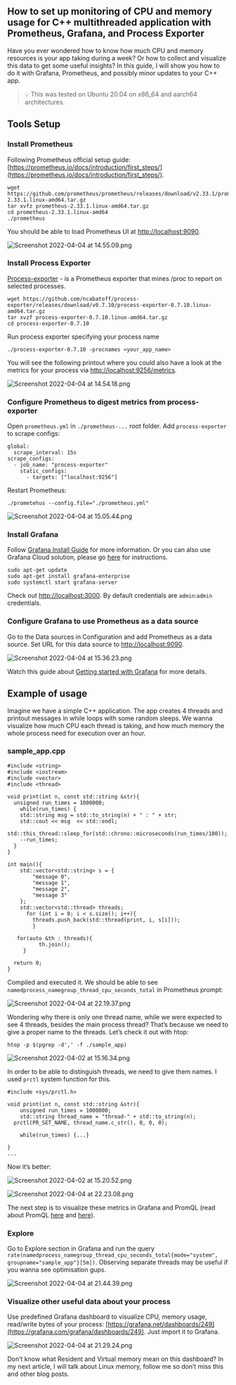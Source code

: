 ## How to set up monitoring of CPU and memory usage for C++ multithreaded application with Prometheus, Grafana, and Process Exporter

Have you ever wondered how to know how much CPU and memory resources is your app taking during a week? Or how to collect and visualize this data to get some useful insights? In this guide, I will show you how to do it with Grafana, Prometheus, and possibly minor updates to your C++ app.

> 💡 This was tested on Ubuntu 20.04 on x86_64 and aarch64 architectures.


## Tools Setup

### Install Prometheus
Following Prometheus official setup guide: [https://prometheus.io/docs/introduction/first_steps/](https://prometheus.io/docs/introduction/first_steps/).
```
wget https://github.com/prometheus/prometheus/releases/download/v2.33.1/prometheus-2.33.1.linux-amd64.tar.gz
tar xvfz prometheus-2.33.1.linux-amd64.tar.gz
cd prometheus-2.33.1.linux-amd64
./prometheus
```
You should be able to load Prometheus UI at [http://localhost:9090](http://localhost:9090/metrics).

![Screenshot 2022-04-04 at 14.55.09.png](https://cdn.hashnode.com/res/hashnode/image/upload/v1649430056486/tbWN2XSYJ.png)

### Install Process Exporter
[Process-exporter](https://github.com/ncabatoff/process-exporter) - is a Prometheus exporter that mines /proc to report on selected processes.

```
wget https://github.com/ncabatoff/process-exporter/releases/download/v0.7.10/process-exporter-0.7.10.linux-amd64.tar.gz
tar xvzf process-exporter-0.7.10.linux-amd64.tar.gz
cd process-exporter-0.7.10
```

Run process exporter specifying your process name

```
./process-exporter-0.7.10 -procnames <your_app_name>
```

You will see the following printout where you could also have a look at the metrics for your process via [http://localhost:9256/metrics](http://localhost:9090/metrics). 

![Screenshot 2022-04-04 at 14.54.18.png](https://cdn.hashnode.com/res/hashnode/image/upload/v1649430318822/sgyCl2DRU.png)

### Configure Prometheus to digest metrics from process-exporter
Open ```prometheus.yml``` in ```./prometheus-...``` root folder. Add ```process-exporter``` to scrape configs:

```
global:
  scrape_interval: 15s
scrape_configs:
  - job_name: "process-exporter"
    static_configs:
      - targets: ["localhost:9256"]
```

Restart Prometheus: 

```
./prometehus --config.file="./prometheus.yml"
```

![Screenshot 2022-04-04 at 15.05.44.png](https://cdn.hashnode.com/res/hashnode/image/upload/v1649430583186/7y0QLkj32.png)

### Install Grafana
Follow [Grafana Install Guide](https://grafana.com/docs/grafana/latest/installation/debian/) for more information. Or you can also use Grafana Cloud solution, please go [here](https://grafana.com/products/cloud/?plcmt=footer) for instructions.

```
sudo apt-get update
sudo apt-get install grafana-enterprise
sudo systemctl start grafana-server
```

Check out [http://localhost:3000](about:blank). By default credentials are ```admin```:```admin``` credentials.

### Configure Grafana to use Prometheus as a data source
Go to the Data sources in Configuration and add Prometheus as a data source. Set URL for this data source to [http://localhost:9090](http://localhost:9090/metrics).

![Screenshot 2022-04-04 at 15.36.23.png](https://cdn.hashnode.com/res/hashnode/image/upload/v1649430927319/whrNTo7Tt.png)

Watch this guide about [Getting started with Grafana](https://grafana.com/go/webinar/getting-started-with-grafana/?pg=docs-grafana&plcmt=footer-resources-1) for more details.


## Example of usage

Imagine we have a simple C++ application. The app creates 4 threads and printout messages in while loops with some random sleeps. We wanna visualize how much CPU each thread is taking, and how much memory the whole process need for execution over an hour.

### sample_app.cpp

```
#include <string>
#include <iostream>
#include <vector>
#include <thread>

void print(int n, const std::string &str){
  unsigned run_times = 1000000;  
	while(run_times) {
    std::string msg = std::to_string(n) + " : " + str;
    std::cout << msg  << std::endl;
    std::this_thread::sleep_for(std::chrono::microseconds(run_times/100));
    --run_times; 
  }
}

int main(){
	std::vector<std::string> s = {
	    "message 0",
	    "message 1",
	    "message 2", 
	    "message 3"  
	};  
	std::vector<std::thread> threads;
	  for (int i = 0; i < s.size(); i++){
	    threads.push_back(std::thread(print, i, s[i]));
		}

   for(auto &th : threads){
		  th.join();  
	 }

  return 0;
}
```

Compiled and executed it. We should be able to see ```namedprocess_namegroup_thread_cpu_seconds_total``` in Prometheus prompt:

![Screenshot 2022-04-04 at 22.19.37.png](https://cdn.hashnode.com/res/hashnode/image/upload/v1649431183668/zxSqVXNXH.png)

Wondering why there is only one thread name, while we were expected to see 4 threads, besides the main process thread?
That’s because we need to give a proper name to the threads.
Let’s check it out with htop:

```
htop -p $(pgrep -d',' -f ./sample_app)
```

![Screenshot 2022-04-02 at 15.16.34.png](https://cdn.hashnode.com/res/hashnode/image/upload/v1649431291364/z1zQ1yrZK.png)

In order to be able to distinguish threads, we need to give them names. I used ```prctl``` system function for this.

```
#include <sys/prctl.h>

void print(int n, const std::string &str){ 
	unsigned run_times = 1000000;
	std::string thread_name = "thread-" + std::to_string(n);
  prctl(PR_SET_NAME, thread_name.c_str(), 0, 0, 0);  

	while(run_times) {...}

}
...
```

Now it’s better:

![Screenshot 2022-04-02 at 15.20.52.png](https://cdn.hashnode.com/res/hashnode/image/upload/v1649431398149/HIGK_LGcH.png)

![Screenshot 2022-04-04 at 22.23.08.png](https://cdn.hashnode.com/res/hashnode/image/upload/v1649432094383/Ka1ur4FE1.png)

The next step is to visualize these metrics in Grafana and PromQL (read about PromQL [here](https://timber.io/blog/promql-for-humans/) and [here](https://prometheus.io/docs/prometheus/latest/querying/basics/)).

### Explore
Go to Explore section in Grafana and run the query ```rate(namedprocess_namegroup_thread_cpu_seconds_total{mode="system", groupname="sample_app"}[5m])```. Observing separate threads may be useful if you wanna see optimisation gups.

![Screenshot 2022-04-04 at 21.44.39.png](https://cdn.hashnode.com/res/hashnode/image/upload/v1649431536648/o0Px_y7ii.png)

### Visualize other useful data about your process
Use predefined Grafana dashboard to visualize CPU, memory usage, read/write bytes of your process: [https://grafana.net/dashboards/249](https://grafana.com/grafana/dashboards/249). Just import it to Grafana.

![Screenshot 2022-04-04 at 21.29.24.png](https://cdn.hashnode.com/res/hashnode/image/upload/v1649431631596/9caQjCpI-.png)

Don’t know what Resident and Virtual memory mean on this dashboard? In my next article, I will talk about Linux memory, follow me so don’t miss this and other blog posts.

